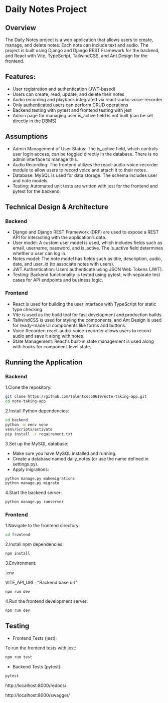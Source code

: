 # Daily Notes Project
## Overview
The Daily Notes project is a web application that allows users to create, manage, and delete notes. Each note can include text and audio. The project is built using Django and Django REST Framework for the backend, and React with Vite, TypeScript, TailwindCSS, and Ant Design for the frontend.

## Features:
- User registration and authentication (JWT-based)
- Users can create, read, update, and delete their notes
- Audio recording and playback integrated via react-audio-voice-recorder
- Only authenticated users can perform CRUD operations
- Backend testing with pytest and frontend testing with jest
- Admin page for managing user is_active field is not built (can be set directly in the DBMS)

## Assumptions
- Admin Management of User Status: The is_active field, which controls user login access, can be toggled directly in the database. There is no admin interface to manage this.
- Audio Recording: The frontend utilizes the react-audio-voice-recorder module to allow users to record voice and attach it to their notes.
- Database: MySQL is used for data storage. The schema includes user and note models.
- Testing: Automated unit tests are written with jest for the frontend and pytest for the backend.

## Technical Design & Architecture
### Backend
- Django and Django REST Framework (DRF) are used to expose a REST API for interacting with the application’s data.
- User model: A custom user model is used, which includes fields such as email, username, password, and is_active. The is_active field determines whether a user can log in.
- Notes model: The note model has fields such as title, description, audio, date, and user_id (to associate notes with users).
- JWT Authentication: Users authenticate using JSON Web Tokens (JWT).
- Testing: Backend functionality is tested using pytest, with separate test cases for API endpoints and business logic.

### Frontend
- React is used for building the user interface with TypeScript for static type checking.
- Vite is used as the build tool for fast development and production builds.
- TailwindCSS is used for styling the components, and Ant Design is used for ready-made UI components like forms and buttons.
- Voice Recorder: react-audio-voice-recorder allows users to record audio and save it along with notes.
- State Management: React's built-in state management is used along with hooks for component-level state.


## Running the Application
### Backend
1.Clone the repository:
```bash
git clone https://github.com/talentcoco0619/note-taking-app.git
cd note-taking-app
```

2.Install Python dependencies:

```bash
cd backend
python -m venv venv
venv/Scripts/activate
pip install -r requirement.txt
```

3.Set up the MySQL database:
- Make sure you have MySQL installed and running.
- Create a database named daily_notes (or use the name defined in settings.py).
- Apply migrations:

```bash
python manage.py makemigrations
python manage.py migrate
```

4.Start the backend server:
```bash
python manage.py runserver
```

### Frontend
1.Navigate to the frontend directory:
```bash
cd frontend
```

2.Install npm dependencies:
```bash
npm install
```

3.Environment:

.env

VITE_API_URL="Backend base url"

```bash
npm run dev
```

4.Run the frontend development server:
```bash
npm run dev
```

## Testing
- Frontend Tests (jest):

To run the frontend tests with jest:
```bash
npm run test
```

- Backend Tests (pytest):
```bash
pytest
```

http://localhost:8000/redocs/

http://localhost:8000/swagger/
